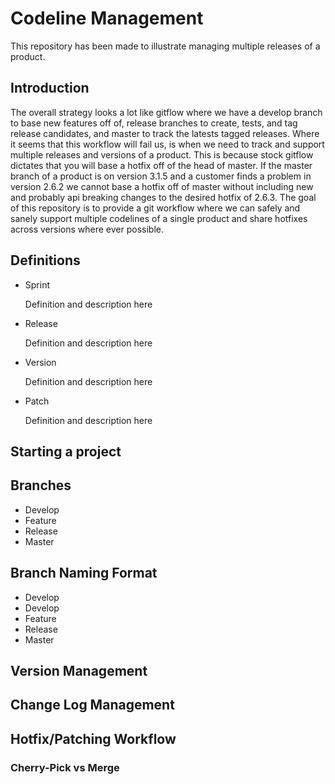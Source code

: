 # Codeline Management

This repository has been made to illustrate managing multiple releases of a 
product.

## Introduction

The overall strategy looks a lot like gitflow where we have a develop branch to
base new features off of, release branches to create, tests, and tag release 
candidates, and master to track the latests tagged releases. Where it seems that
this workflow will fail us, is when we need to track and support multiple 
releases and versions of a product. This is because stock gitflow dictates that
you will base a hotfix off of the head of master. If the master branch of a 
product is on version 3.1.5 and a customer finds a problem in version 2.6.2 we
cannot base a hotfix off of master without including new and probably api 
breaking changes to the desired hotfix of 2.6.3. The goal of this repository
is to provide a git workflow where we can safely and sanely support multiple
codelines of a single product and share hotfixes across versions where ever
possible.

## Definitions

*   Sprint

    Definition and description here

*   Release

    Definition and description here

*   Version

    Definition and description here

*   Patch

    Definition and description here

## Starting a project

## Branches

*   Develop
*   Feature
*   Release
*   Master

## Branch Naming Format

*   Develop
*   Develop
*   Feature
*   Release
*   Master


## Version Management

## Change Log Management

## Hotfix/Patching Workflow

### Cherry-Pick vs Merge